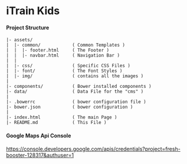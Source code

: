 # iTrain Kids

#### Project Structure

```
|- assets/
|  |- common/            ( Common Templates )
|  |  |- footer.html     ( The Footer )
|  |  |- navbar.html     ( Navigation Bar )
|  |
|  |- css/               ( Specific CSS Files )
|  |- font/              ( The Font Styles )
|  |- img/               ( contains all the images )
|
|- components/           ( Bower installed components )
|- data/                 ( Data File for the "cms" )
|
|- .bowerrc              ( bower configuration file )
|- bower.json            ( bower configuration )
|
|- index.html            ( The main Page )
|- README.md             ( This File )

```


#### Google Maps Api Console
https://console.developers.google.com/apis/credentials?project=fresh-booster-128317&authuser=1
